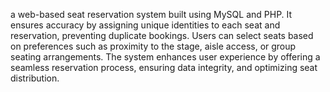 a web-based seat reservation system built using MySQL and PHP. It ensures accuracy by assigning unique identities to each seat and reservation, preventing duplicate bookings. Users can select seats based on preferences such as proximity to the stage, aisle access, or group seating arrangements. The system enhances user experience by offering a seamless reservation process, ensuring data integrity, and optimizing seat distribution.
